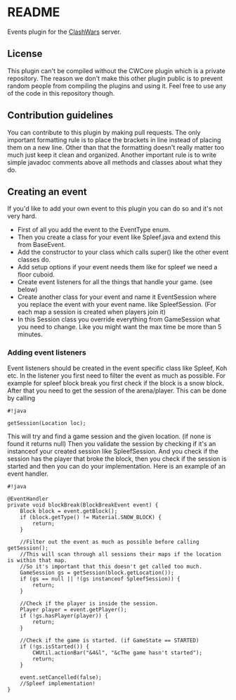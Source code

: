 # README #

Events plugin for the [ClashWars](http://clashwars.com) server.


## License ##

This plugin can't be compiled without the CWCore plugin which is a private repository.
The reason we don't make this other plugin public is to prevent random people from compiling the plugins and using it.
Feel free to use any of the code in this repository though.


## Contribution guidelines ##

You can contribute to this plugin by making pull requests.
The only important formatting rule is to place the brackets in line instead of placing them on a new line.
Other than that the formatting doesn't really matter too much just keep it clean and organized.
Another important rule is to write simple javadoc comments above all methods and classes about what they do.


## Creating an event ##

If you'd like to add your own event to this plugin you can do so and it's not very hard.
* First of all you add the event to the EventType enum.
* Then you create a class for your event like Spleef.java and extend this from BaseEvent.
* Add the constructor to your class which calls super() like the other event classes do.
* Add setup options if your event needs them like for spleef we need a floor cuboid.
* Create event listeners for all the things that handle your game. (see below)
* Create another class for your event and name it EventSession where you replace the event with your event name. like SpleefSession. (For each map a session is created when players join it)
* In this Session class you override everything from GameSession what you need to change. Like you might want the max time be more than 5 minutes.

### Adding event listeners ###
Event listeners should be created in the event specific class like Spleef, Koh etc.
In the listener you first need to filter the event as much as possible.
For example for spleef block break you first check if the block is a snow block.
After that you need to get the session of the arena/player.
This can be done by calling 
```
#!java

getSession(Location loc);
```
This will try and find a game session and the given location. (if none is found it returns null)
Then you validate the session by checking if it's an instanceof your created session like SpleefSession.
And you check if the session has the player that broke the block, then you check if the session is started and then you can do your implementation.
Here is an example of an event handler.


```
#!java

@EventHandler
private void blockBreak(BlockBreakEvent event) {
    Block block = event.getBlock();
    if (block.getType() != Material.SNOW_BLOCK) {
        return;
    }

    //Filter out the event as much as possible before calling getSession();
    //This will scan through all sessions their maps if the location is within that map.
    //So it's important that this doesn't get called too much.
    GameSession gs = getSession(block.getLocation());
    if (gs == null || !(gs instanceof SpleefSession)) {
        return;
    }

    //Check if the player is inside the session.
    Player player = event.getPlayer();
    if (!gs.hasPlayer(player)) {
        return;
    }

    //Check if the game is started. (if GameState == STARTED)
    if (!gs.isStarted()) {
        CWUtil.actionBar("&4&l", "&cThe game hasn't started");
        return;
    }

    event.setCancelled(false);
    //Spleef implementation!
} 
```
